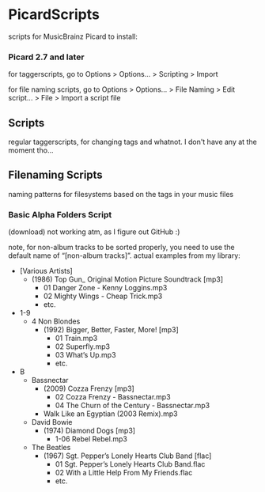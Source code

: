 # PicardScripts
scripts for MusicBrainz Picard
to install:

### Picard 2.7 and later
for taggerscripts, go to Options > Options... > Scripting > Import

for file naming scripts, go to Options > Options... > File Naming > Edit script... > File > Import a script file

## Scripts
regular taggerscripts, for changing tags and whatnot. I don't have any at the moment tho...

## Filenaming Scripts
naming patterns for filesystems based on the tags in your music files

### Basic Alpha Folders Script
(download) not working atm, as I figure out GitHub :)

note, for non-album tracks to be sorted properly, you need to use the default name of “[non-album tracks]”. actual examples from my library:
* [Various Artists]
  * (1986) Top Gun_ Original Motion Picture Soundtrack [mp3]
    * 01 Danger Zone - Kenny Loggins.mp3
    * 02 Mighty Wings - Cheap Trick.mp3
    * etc.
* 1-9
  * 4 Non Blondes
    * (1992) Bigger, Better, Faster, More! [mp3]
      * 01 Train.mp3
      * 02 Superfly.mp3
      * 03 What’s Up.mp3
      * etc.
* B
  * Bassnectar
    * (2009) Cozza Frenzy [mp3]
      * 02 Cozza Frenzy - Bassnectar.mp3
      * 04 The Churn of the Century - Bassnectar.mp3
    * Walk Like an Egyptian (2003 Remix).mp3
  * David Bowie
    * (1974) Diamond Dogs [mp3]
      * 1-06 Rebel Rebel.mp3
  * The Beatles
    * (1967) Sgt. Pepper’s Lonely Hearts Club Band [flac]
      * 01 Sgt. Pepper’s Lonely Hearts Club Band.flac
      * 02 With a Little Help From My Friends.flac
      * etc.

